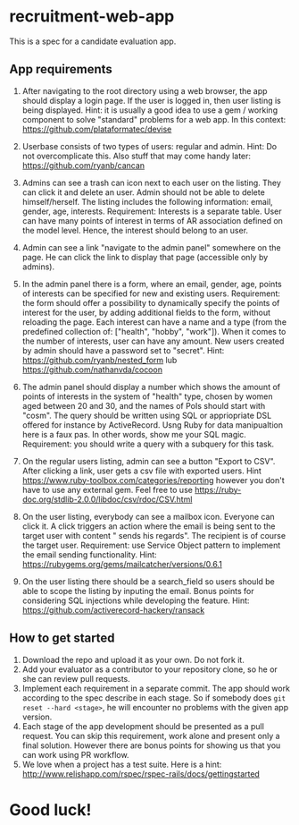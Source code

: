 # recruitment-web-app
This is a spec for a candidate evaluation app.


## App requirements
1. After navigating to the root directory using a web browser, the app should display a login page. If the user is logged in, then user listing is being displayed. 
  Hint: it is usually a good idea to use a gem / working component to solve "standard" problems for a web app. In this context: https://github.com/plataformatec/devise

2. Userbase consists of two types of users: regular and admin.
  Hint: Do not overcomplicate this. Also stuff that may come handy later: https://github.com/ryanb/cancan

3. Admins can see a trash can icon next to each user on the listing. They can click it and delete an user. Admin should not be able to delete himself/herself. The listing includes the following information: email, gender, age, interests. Requirement: Interests is a separate table. User can have many points of interest in terms of AR association defined on the model level. Hence, the interest should belong to an user.

4. Admin can see a link "navigate to the admin panel" somewhere on the page. He can click the link to display that page (accessible only by admins).

5. In the admin panel there is a form, where an email, gender, age, points of interests can be specified for new and existing users. Requirement: the form should offer a possibility to dynamically specify the points of interest for the user, by adding additional fields to the form, without reloading the page. Each interest can have a name and a type (from the predefined collection of: ["health", "hobby", "work"]). When it comes to the number of interests, user can have any amount. New users created by admin should have a password set to "secret".
  Hint: https://github.com/ryanb/nested_form lub https://github.com/nathanvda/cocoon

6. The admin panel should display a number which shows the amount of points of interests in the system of "health" type, chosen by women aged between 20 and 30, and the names of PoIs should start with "cosm". The query should be written using SQL or appriopriate DSL offered for instance by ActiveRecord. Usng Ruby for data manipualtion here is a faux pas. In other words, show me your SQL magic. Requirement: you should write a query with a subquery for this task.

7. On the regular users listing, admin can see a button "Export to CSV". After clicking a link, user gets a csv file with exported users. Hint https://www.ruby-toolbox.com/categories/reporting however you don't have to use any external gem. Feel free to use https://ruby-doc.org/stdlib-2.0.0/libdoc/csv/rdoc/CSV.html

8. On the user listing, everybody can see a mailbox icon. Everyone can click it. A click triggers an action where the email is being sent to the target user with content "<current user email> sends his regards". The recipient is of course the target user.   Requirement: use Service Object pattern to implement the email sending functionality. Hint: https://rubygems.org/gems/mailcatcher/versions/0.6.1

9. On the user listing there should be a search_field so users should be able to scope the listing by inputing the email. Bonus points for considering SQL injections while developing the feature. Hint: https://github.com/activerecord-hackery/ransack


## How to get started
1. Download the repo and upload it as your own. Do not fork it.
2. Add your evaluator as a contributor to your repository clone, so he or she can review pull requests.
3. Implement each requirement in a separate commit. The app should work according to the spec describe in each stage. So if somebody does `git reset --hard <stage>`, he will encounter no problems with the given app version.
4. Each stage of the app development should be presented as a pull request. You can skip this requirement, work alone and present only a final solution. However there are bonus points for showing us that you can work using PR workflow. 
5. We love when a project has a test suite. Here is a hint: http://www.relishapp.com/rspec/rspec-rails/docs/gettingstarted

# Good luck!
